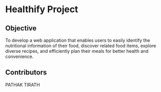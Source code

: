 # Healthify Project

## Objective
To develop a web application that enables users to easily identify the nutritional information of their food, discover related food items, explore diverse recipes, and efficiently plan their meals for better health and convenience.


## Contributors
PATHAK TIRATH
